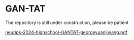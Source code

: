 # GAN-TAT

The repository is still under construction, please be patient

[neurips-2024-highschool-GANTAT-georgeyuanjiwang.pdf](https://github.com/user-attachments/files/17612130/neurips-2024-highschool-GANTAT-georgeyuanjiwang.pdf)
